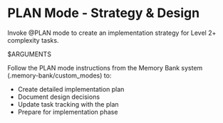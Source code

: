 # PLAN Mode - Strategy & Design
<!-- Version: 2.1.0 -->

Invoke @PLAN mode to create an implementation strategy for Level 2+ complexity tasks.

$ARGUMENTS

Follow the PLAN mode instructions from the Memory Bank system (.memory-bank/custom_modes) to:
- Create detailed implementation plan
- Document design decisions
- Update task tracking with the plan
- Prepare for implementation phase